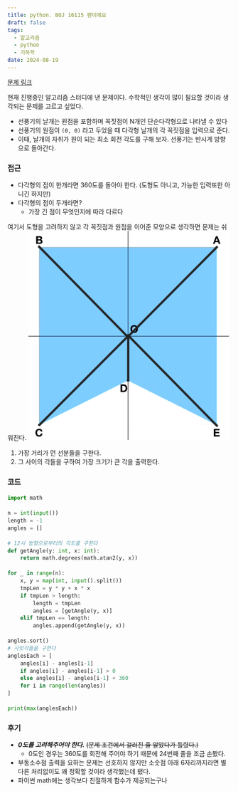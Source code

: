 ```yaml
---
title: python. BOJ 16115 팬이에요
draft: false
tags:
  - 알고리즘
  - python
  - 기하학
date: 2024-08-19
---
```

[문제 링크](https://www.acmicpc.net/problem/16115)

현재 진행중인 알고리즘 스터디에 낸 문제이다.
수학적인 생각이 많이 필요할 것이라 생각되는 문제를 고르고 싶었다.

- 선풍기의 날개는 원점을 포함하며 꼭짓점이 N개인 단순다각형으로 나타낼 수 있다
- 선풍기의 원점이 `(0, 0)` 라고 두었을 때 다각형 날개의 각 꼭짓점을 입력으로 준다.
- 이때, 날개의 자취가 원이 되는 최소 회전 각도를 구해 보자. 선풍기는 반시계 방향으로 돌아간다.

### 접근
- 다각형의 점이 한개라면 360도를 돌아야 한다. (도형도 아니고, 가능한 입력또한 아니긴 하지만)
- 다각형의 점이 두개라면?
  - 가장 긴 점이 무엇인지에 따라 다르다
  
여기서 도형을 고려하지 않고 각 꼭짓점과 원점을 이어준 모양으로 생각하면 문제는 쉬워진다.
![](./1.png)

1. 가장 거리가 먼 선분들을 구한다.
2. 그 사이의 각들을 구하여 가장 크기가 큰 각을 출력한다.

### 코드

```python
import math

n = int(input())
length = -1
angles = []

# 12시 방향으로부터의 각도를 구한다
def getAngle(y: int, x: int):
    return math.degrees(math.atan2(y, x))

for _ in range(n):
    x, y = map(int, input().split())
    tmpLen = y * y + x * x
    if tmpLen > length:
        length = tmpLen
        angles = [getAngle(y, x)]
    elif tmpLen == length:
        angles.append(getAngle(y, x))

angles.sort()
# 사잇각들을 구한다
anglesEach = [
    angles[i] - angles[i-1] 
    if angles[i] - angles[i-1] > 0 
    else angles[i] - angles[i-1] + 360
    for i in range(len(angles))
]

print(max(anglesEach))
```

### 후기
- ***0도를 고려해주어야 한다.*** ~~(문제 조건에서 걸러진 줄 알았다가 틀렸다.)~~
  - 0도인 경우는 360도를 회전해 주어야 하기 때문에 24번째 줄을 조금 손봤다.
- 부동소수점 출력을 요하는 문제는 선호하지 않지만 소숫점 아래 6자리까지라면 별다른 처리없이도 꽤 정확할 것이라 생각했는데 됐다.
- 파이썬 math에는 생각보다 친절하게 함수가 제공되는구나